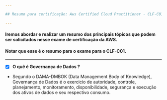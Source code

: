 ```yaml
---

## Resumo para certificação: Aws Certified Cloud Practitioner - CLF-C01

---
```


#### Iremos abordar e realizar um resumo dos principais tópicos que podem ser solicitados nesse exame de certificação da AWS. 
#### Notar que esse é o resumo para o exame para o CLF-C01.

---

- [x] **O quê é Governança de Dados ?**

- Segundo o DAMA-DMBOK (Data Management Body of Knowledge), Governança de Dados é o exercicio de autoridade, controle, planejamento, monitoramento, disponibilidade, segurança e execução dos ativos de dados e seu respectivo consumo.
